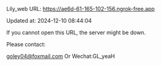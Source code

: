 Lily_web URL: https://ae6d-61-165-102-156.ngrok-free.app

Updated at: 2024-12-10 08:44:04

If you cannot open this URL, the server might be down.

Please contact: 

goley04@foxmail.com Or Wechat:GL_yeaH
